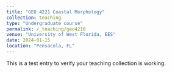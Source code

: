 ```yaml
---
title: "GEO 4221 Coastal Morphology"
collection: teaching
type: "Undergraduate course"
permalink: /_teaching/geo4210
venue: "University of West Florida, EES"       
date: 2024-01-15                              
location: "Pensacola, FL"                      
---
```


This is a test entry to verify your teaching collection is working.